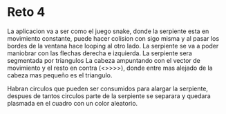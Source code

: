 # Reto 4
La aplicacion va a ser como el juego snake, donde la serpiente esta en movimiento constante, puede hacer colision con sigo misma y al pasar los bordes de la ventana hace looping al otro lado. La serpiente se va a poder maniobrar con las flechas derecha e izquierda. La serpiente sera segmentada por triangulos La cabeza ampuntando con el vector de movimiento y el resto en contra (<>>>>), donde entre mas alejado de la cabeza mas pequeño es el triangulo.

Habran circulos que pueden ser consumidos para alargar la serpiente, despues de tantos circulos parte de la serpiente se separara y quedara plasmada en el cuadro con un color aleatorio.